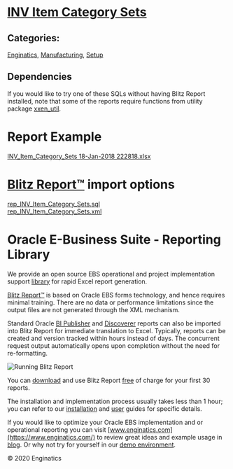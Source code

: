 # [INV Item Category Sets](https://www.enginatics.com/reports/inv-item-category-sets/)
## Categories: 
[Enginatics](https://www.enginatics.com/library/?pg=1&category[]=Enginatics), [Manufacturing](https://www.enginatics.com/library/?pg=1&category[]=Manufacturing), [Setup](https://www.enginatics.com/library/?pg=1&category[]=Setup)
## Dependencies
If you would like to try one of these SQLs without having Blitz Report installed, note that some of the reports require functions from utility package [xxen_util](https://www.enginatics.com/xxen_util/true).
# Report Example
[INV_Item_Category_Sets 18-Jan-2018 222818.xlsx](https://www.enginatics.com/example/inv-item-category-sets/)
# [Blitz Report™](https://www.enginatics.com/blitz-report/) import options
[rep_INV_Item_Category_Sets.sql](https://www.enginatics.com/export/inv-item-category-sets/)\
[rep_INV_Item_Category_Sets.xml](https://www.enginatics.com/xml/inv-item-category-sets/)
# Oracle E-Business Suite - Reporting Library 
    
We provide an open source EBS operational and project implementation support [library](https://www.enginatics.com/library/) for rapid Excel report generation. 

[Blitz Report™](https://www.enginatics.com/blitz-report/) is based on Oracle EBS forms technology, and hence requires minimal training. There are no data or performance limitations since the output files are not generated through the XML mechanism. 

Standard Oracle [BI Publisher](https://www.enginatics.com/user-guide/#BI_Publisher) and [Discoverer](https://www.enginatics.com/blog/importing-discoverer-worksheets-into-blitz-report/) reports can also be imported into Blitz Report for immediate translation to Excel. Typically, reports can be created and version tracked within hours instead of days. The concurrent request output automatically opens upon completion without the need for re-formatting.

![Running Blitz Report](https://www.enginatics.com/wp-content/uploads/2018/01/Running-blitz-report.png) 

You can [download](https://www.enginatics.com/download/) and use Blitz Report [free](https://www.enginatics.com/pricing/) of charge for your first 30 reports.

The installation and implementation process usually takes less than 1 hour; you can refer to our [installation](https://www.enginatics.com/installation-guide/) and [user](https://www.enginatics.com/user-guide/) guides for specific details.

If you would like to optimize your Oracle EBS implementation and or operational reporting you can visit [www.enginatics.com](https://www.enginatics.com/) to review great ideas and example usage in [blog](https://www.enginatics.com/blog/). Or why not try for yourself in our [demo environment](http://demo.enginatics.com/).

© 2020 Enginatics
